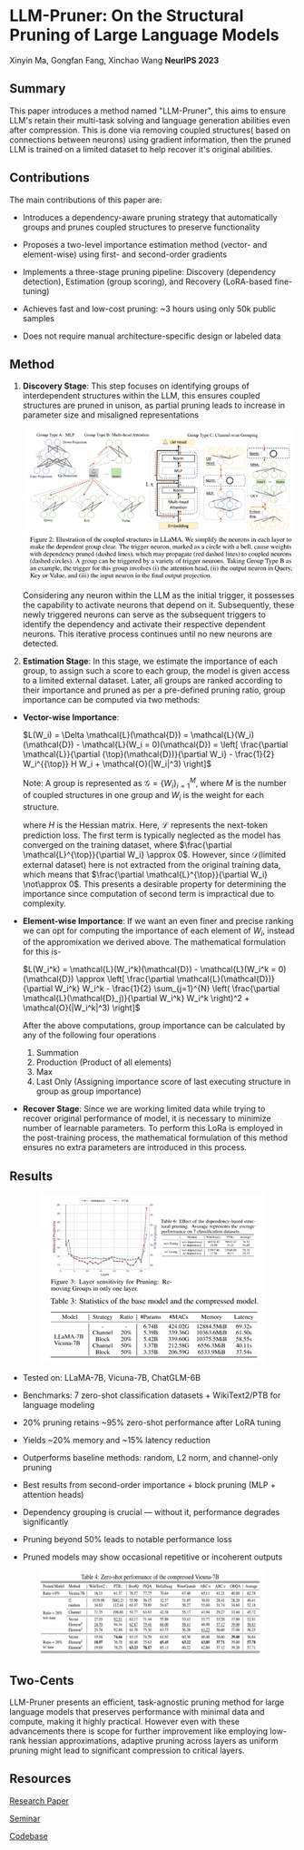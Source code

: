 # LLM-Pruner: On the Structural Pruning of Large Language Models

Xinyin Ma, Gongfan Fang, Xinchao Wang **NeurIPS 2023**

## Summary

This paper introduces a method named "LLM-Pruner", this aims to ensure LLM's retain their multi-task solving and language generation abilities even after compression. This is done via removing coupled structures( based on connections between neurons) using gradient information, then the pruned LLM is trained on a limited dataset to help recover it's original abilities.  

## Contributions

The main contributions of this paper are:

* Introduces a dependency-aware pruning strategy that automatically groups and prunes coupled structures to preserve functionality

* Proposes a two-level importance estimation method (vector- and element-wise) using first- and second-order gradients

* Implements a three-stage pruning pipeline: Discovery (dependency detection), Estimation (group scoring), and Recovery (LoRA-based fine-tuning)

* Achieves fast and low-cost pruning: ~3 hours using only 50k public samples

* Does not require manual architecture-specific design or labeled data
 
## Method

1. **Discovery Stage**: This step focuses on identifying groups of interdependent structures within the LLM, this ensures coupled structures are pruned in unison, as partial pruning leads to increase in parameter size and misaligned representations

    <p align="center">
        <img src='../images/Discovery_stage.png' width="480" height="270">
    </p>

    Considering any neuron within the LLM as the initial trigger, it possesses the capability to activate neurons that depend on it. Subsequently, these newly triggered neurons can serve as the subsequent triggers to identify the dependency and activate their respective dependent neurons. This iterative process continues until no new neurons are detected.

2. **Estimation Stage**: In this stage, we estimate the importance of each group, to assign such a score to each group, the model is given access to a limited external dataset. Later, all groups are ranked according to their importance and pruned as per a pre-defined pruning ratio, group importance can be computed via two methods:
  * **Vector-wise Importance**:

    $L(W_i) = \Delta \mathcal{L}(\mathcal{D}) = \mathcal{L}(W_i)(\mathcal{D}) - \mathcal{L}(W_i = 0)(\mathcal{D}) = \left[ \frac{\partial \mathcal{L}}{\partial {\top}(\mathcal{D})}{\partial W_i} - \frac{1}{2} W_i^{{\top}} H W_i + \mathcal{O}(|W_i|^3) \right]$

    Note: A group is represented as $\mathcal{G} = \{W_i\}_{i=1}^{M}$, where $M$ is the number of coupled structures in one group and $W_i$ is the weight for each structure.

    where $H$ is the Hessian matrix. Here, $\mathcal{L}$ represents the next-token prediction loss. The first term is typically neglected as the model has converged on the training dataset, where $\frac{\partial \mathcal{L}^{\top}}{\partial W_i} \approx 0$. However, since $\mathcal{D}$(limited external dataset) here is not extracted from the original training data, which means that $\frac{\partial \mathcal{L}^{\top}}{\partial W_i} \not\approx 0$. This presents a desirable property for determining the importance since computation of second term is impractical due to complexity.

* **Element-wise Importance**: If we want an even finer and precise ranking we can opt for computing the importance of each element of $W_i$, instead of the appromixation we derived above. The mathematical formulation for this is-

    $L(W_i^k) = \mathcal{L}(W_i^k)(\mathcal{D}) - \mathcal{L}(W_i^k = 0)(\mathcal{D}) \approx \left[ \frac{\partial \mathcal{L}(\mathcal{D})}{\partial W_i^k} W_i^k - \frac{1}{2} \sum_{j=1}^{N} \left( \frac{\partial \mathcal{L}(\mathcal{D}_j)}{\partial W_i^k} W_i^k \right)^2 + \mathcal{O}(|W_i^k|^3) \right]$

    After the above computations, group importance can be calculated by any of the following four operations
    1. Summation
    2. Production (Product of all elements)
    3. Max
    4. Last Only (Assigning importance score of last executing structure in group as group importance)


* **Recover Stage**: Since we are working limited data while trying to recover original performance of model, it is necessary to minimize number of learnable parameters. To perform this LoRa is employed in the post-training process, the mathematical formulation of this method ensures no extra parameters are introduced in this process. 

## Results

<p align="center">
    <img src='../images/Pruner_1.png' height="300" width="400">
</p>

* Tested on: LLaMA-7B, Vicuna-7B, ChatGLM-6B

* Benchmarks: 7 zero-shot classification datasets + WikiText2/PTB for language modeling

* 20% pruning retains ~95% zero-shot performance after LoRA tuning

* Yields ~20% memory and ~15% latency reduction

* Outperforms baseline methods: random, L2 norm, and channel-only pruning

* Best results from second-order importance + block pruning (MLP + attention heads)

* Dependency grouping is crucial — without it, performance degrades significantly

* Pruning beyond 50% leads to notable performance loss

* Pruned models may show occasional repetitive or incoherent outputs

<p align="center">
<img src='../images/Pruner_2.png' height="150" width="400">
</p>

## Two-Cents

LLM-Pruner presents an efficient, task-agnostic pruning method for large language models that preserves performance with minimal data and compute, making it highly practical. However even with these advancements there is scope for further improvement like employing low-rank hessian approximations, adaptive pruning across layers as uniform pruning might lead to significant compression to critical layers.

## Resources

[Research Paper](https://arxiv.org/abs/2305.11627)

[Seminar](https://www.youtube.com/watch?v=S7og1mTFImw)

[Codebase](https://github.com/horseee/LLM-Pruner)